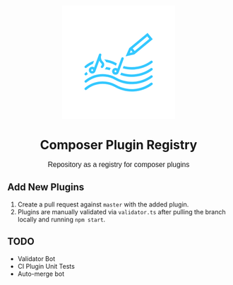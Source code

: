 <p align="center">
    <img alt="composer" src="https://github.com/composerjs/composer/blob/master/logo.png" width="256">
    <h1 align="center">Composer Plugin Registry</h1>
</p>

<p align="center" style="font-family: sans-serif; font-size: 16px; font-weight: 500;">
    Repository as a registry for composer plugins
</p>

## Add New Plugins
1. Create a pull request against `master` with the added plugin.
2. Plugins are manually validated via `validator.ts` after pulling
   the branch locally and running `npm start`.

## TODO
* Validator Bot
* CI Plugin Unit Tests
* Auto-merge bot
